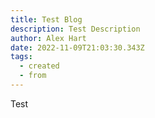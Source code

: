 ```yaml
---
title: Test Blog
description: Test Description
author: Alex Hart
date: 2022-11-09T21:03:30.343Z
tags:
  - created
  - from
---
```

T﻿est